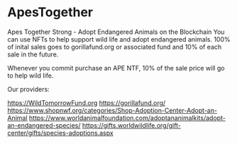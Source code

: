 # ApesTogether


Apes Together Strong - Adopt Endangered Animals on the Blockchain
You can use NFTs to help support wild life and adopt endangered animals. 100% of inital sales goes to gorillafund.org or associated fund and 10% of each sale in the future.

Whenever you commit purchase an APE NTF, 10% of the sale price will go to help wild life.

Our providers:

https://WildTomorrowFund.org
https://gorillafund.org/
https://www.shopnwf.org/categories/Shop-Adoption-Center-Adopt-an-Animal
https://www.worldanimalfoundation.com/adoptananimalkits/adopt-an-endangered-species/
https://gifts.worldwildlife.org/gift-center/gifts/species-adoptions.aspx
